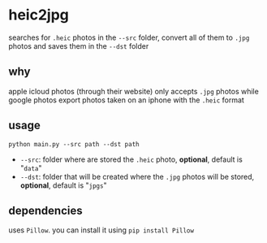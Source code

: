 # heic2jpg

searches for `.heic` photos in the `--src` folder, convert all of them to `.jpg` photos and saves them in the `--dst` folder

## why

apple icloud photos (through their website) only accepts `.jpg` photos while google photos export photos taken on an iphone with the `.heic` format

## usage

`python main.py --src path --dst path`

- `--src`: folder where are stored the `.heic` photo, **optional**, default is "`data`"
- `--dst`: folder that will be created where the `.jpg` photos will be stored, **optional**, default is "`jpgs`"


## dependencies

uses `Pillow`.
you can install it using `pip install Pillow`